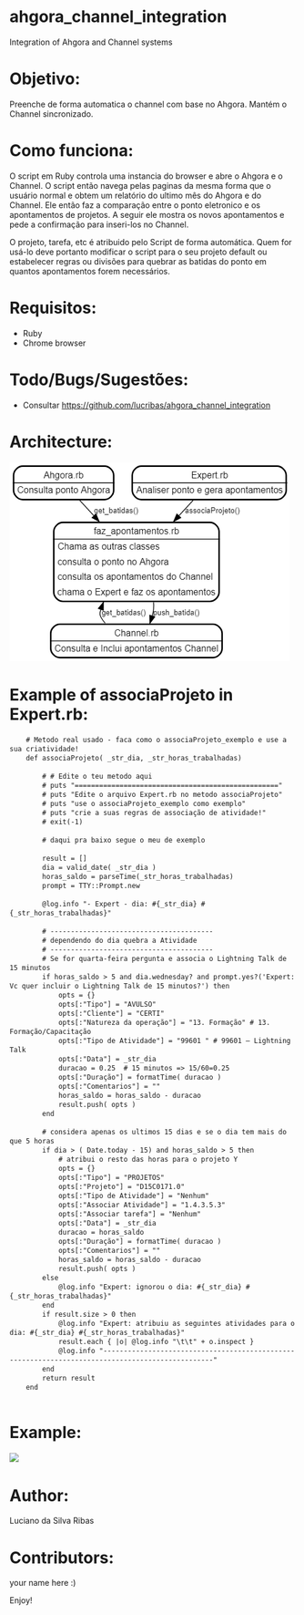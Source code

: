 # ahgora_channel_integration
Integration of Ahgora and Channel systems

# Objetivo:
Preenche de forma automatica o channel com base no Ahgora.
Mantém o Channel sincronizado.

# Como funciona:
O script em Ruby controla uma instancia do browser e abre o Ahgora e o Channel. O script então navega pelas paginas da mesma forma que o usuário normal e obtem um relatório do ultimo mês do Ahgora e do Channel. Ele então faz a comparação entre o ponto eletronico e os apontamentos de projetos. A seguir ele mostra os novos apontamentos e pede a confirmação para inseri-los no Channel.

O projeto, tarefa, etc é atribuido pelo Script de forma automática. Quem for usá-lo deve portanto modificar o script para o seu projeto default ou estabelecer regras ou divisões para quebrar as batidas do ponto em quantos apontamentos forem necessários.


# Requisitos:
- Ruby
- Chrome browser


# Todo/Bugs/Sugestões:
- Consultar https://github.com/lucribas/ahgora_channel_integration


# Architecture:

![](doc/arch.png)


# Example of associaProjeto in Expert.rb:

~~~~
	# Metodo real usado - faca como o associaProjeto_exemplo e use a sua criatividade!
	def associaProjeto( _str_dia, _str_horas_trabalhadas)

		# # Edite o teu metodo aqui
		# puts "=================================================="
		# puts "Edite o arquivo Expert.rb no metodo associaProjeto"
		# puts "use o associaProjeto_exemplo como exemplo"
		# puts "crie a suas regras de associação de atividade!"
		# exit(-1)

		# daqui pra baixo segue o meu de exemplo

		result = []
		dia = valid_date( _str_dia )
		horas_saldo = parseTime(_str_horas_trabalhadas)
		prompt = TTY::Prompt.new

		@log.info "- Expert - dia: #{_str_dia} #{_str_horas_trabalhadas}"

		# ----------------------------------------
		# dependendo do dia quebra a Atividade
		# ----------------------------------------
		# Se for quarta-feira pergunta e associa o Lightning Talk de 15 minutos
		if horas_saldo > 5 and dia.wednesday? and prompt.yes?('Expert: Vc quer incluir o Lightning Talk de 15 minutos?') then
			opts = {}
			opts[:"Tipo"] = "AVULSO"
			opts[:"Cliente"] = "CERTI"
			opts[:"Natureza da operação"] = "13. Formação" # 13. Formação/Capacitação
			opts[:"Tipo de Atividade"] = "99601 " # 99601 – Lightning Talk
			opts[:"Data"] = _str_dia
			duracao = 0.25  # 15 minutos => 15/60=0.25
			opts[:"Duração"] = formatTime( duracao )
			opts[:"Comentarios"] = ""
			horas_saldo = horas_saldo - duracao
			result.push( opts )
		end

		# considera apenas os ultimos 15 dias e se o dia tem mais do que 5 horas
		if dia > ( Date.today - 15) and horas_saldo > 5 then
			# atribui o resto das horas para o projeto Y
			opts = {}
			opts[:"Tipo"] = "PROJETOS"
			opts[:"Projeto"] = "D15C0171.0"
			opts[:"Tipo de Atividade"] = "Nenhum"
			opts[:"Associar Atividade"] = "1.4.3.5.3"
			opts[:"Associar tarefa"] = "Nenhum"
			opts[:"Data"] = _str_dia
			duracao = horas_saldo
			opts[:"Duração"] = formatTime( duracao )
			opts[:"Comentarios"] = ""
			horas_saldo = horas_saldo - duracao
			result.push( opts )
		else
			@log.info "Expert: ignorou o dia: #{_str_dia} #{_str_horas_trabalhadas}"
		end
		if result.size > 0 then
			@log.info "Expert: atribuiu as seguintes atividades para o dia: #{_str_dia} #{_str_horas_trabalhadas}"
			result.each { |o| @log.info "\t\t" + o.inspect }
			@log.info "-------------------------------------------------------------------------------------------------"
		end
		return result
	end
  
~~~~

# Example:

![](demo.gif)


# Author:
Luciano da Silva Ribas

# Contributors:
your name here :)

Enjoy!
